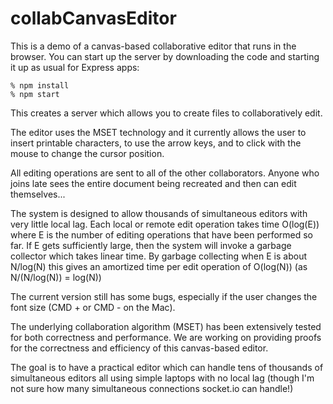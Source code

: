 # collabCanvasEditor

This is a demo of a canvas-based collaborative editor that runs in the browser.
You can start up the server by downloading the code and starting it up as usual for Express apps:
``` linux
% npm install
% npm start
```
This creates a server which allows you to create files to collaboratively edit.

The editor uses the MSET technology and it currently allows the user to insert printable characters,
to use the arrow keys, and to click with the mouse to change the cursor position.

All editing operations are sent to all of the other collaborators.
Anyone who joins late sees the entire document being recreated and then can edit themselves...

The system is designed to allow thousands of simultaneous editors with very little local lag.
Each local or remote edit operation takes time O(log(E)) where E is the number of editing operations
that have been performed so far. If E gets sufficiently large, then the system will invoke a garbage
collector which takes linear time. By garbage collecting when E is about N/log(N) this gives an
amortized time per edit operation of O(log(N))  (as N/(N/log(N)) = log(N))

The current version still has some bugs, especially if the user changes the font size (CMD + or CMD - on the Mac).

The underlying collaboration algorithm (MSET) has been extensively tested for both correctness and performance.
We are working on providing proofs for the correctness and efficiency of this canvas-based editor.

The goal is to have a practical editor which can handle tens of thousands of simultaneous editors all using simple
laptops with no local lag (though I'm not sure how many simultaneous connections socket.io can handle!)

